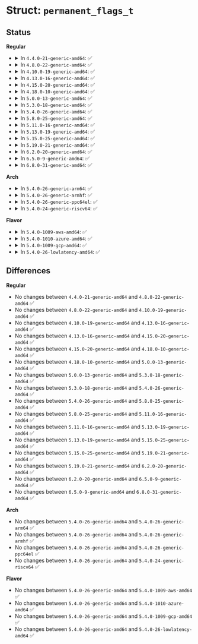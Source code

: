 # Struct: <code>permanent_flags_t</code>

## Status
<b>Regular</b>
<ul>
<li>
<details>
<summary>In <code>4.4.0-21-generic-amd64</code>: ✅</summary>

```c
struct permanent_flags_t {
    __be16 tag;
    u8 disable;
    u8 ownership;
    u8 deactivated;
    u8 readPubek;
    u8 disableOwnerClear;
    u8 allowMaintenance;
    u8 physicalPresenceLifetimeLock;
    u8 physicalPresenceHWEnable;
    u8 physicalPresenceCMDEnable;
    u8 CEKPUsed;
    u8 TPMpost;
    u8 TPMpostLock;
    u8 FIPS;
    u8 operator;
    u8 enableRevokeEK;
    u8 nvLocked;
    u8 readSRKPub;
    u8 tpmEstablished;
    u8 maintenanceDone;
    u8 disableFullDALogicInfo;
}
```
</details>
</li>
<li>
<details>
<summary>In <code>4.8.0-22-generic-amd64</code>: ✅</summary>

```c
struct permanent_flags_t {
    __be16 tag;
    u8 disable;
    u8 ownership;
    u8 deactivated;
    u8 readPubek;
    u8 disableOwnerClear;
    u8 allowMaintenance;
    u8 physicalPresenceLifetimeLock;
    u8 physicalPresenceHWEnable;
    u8 physicalPresenceCMDEnable;
    u8 CEKPUsed;
    u8 TPMpost;
    u8 TPMpostLock;
    u8 FIPS;
    u8 operator;
    u8 enableRevokeEK;
    u8 nvLocked;
    u8 readSRKPub;
    u8 tpmEstablished;
    u8 maintenanceDone;
    u8 disableFullDALogicInfo;
}
```
</details>
</li>
<li>
<details>
<summary>In <code>4.10.0-19-generic-amd64</code>: ✅</summary>

```c
struct permanent_flags_t {
    __be16 tag;
    u8 disable;
    u8 ownership;
    u8 deactivated;
    u8 readPubek;
    u8 disableOwnerClear;
    u8 allowMaintenance;
    u8 physicalPresenceLifetimeLock;
    u8 physicalPresenceHWEnable;
    u8 physicalPresenceCMDEnable;
    u8 CEKPUsed;
    u8 TPMpost;
    u8 TPMpostLock;
    u8 FIPS;
    u8 operator;
    u8 enableRevokeEK;
    u8 nvLocked;
    u8 readSRKPub;
    u8 tpmEstablished;
    u8 maintenanceDone;
    u8 disableFullDALogicInfo;
}
```
</details>
</li>
<li>
<details>
<summary>In <code>4.13.0-16-generic-amd64</code>: ✅</summary>

```c
struct permanent_flags_t {
    __be16 tag;
    u8 disable;
    u8 ownership;
    u8 deactivated;
    u8 readPubek;
    u8 disableOwnerClear;
    u8 allowMaintenance;
    u8 physicalPresenceLifetimeLock;
    u8 physicalPresenceHWEnable;
    u8 physicalPresenceCMDEnable;
    u8 CEKPUsed;
    u8 TPMpost;
    u8 TPMpostLock;
    u8 FIPS;
    u8 operator;
    u8 enableRevokeEK;
    u8 nvLocked;
    u8 readSRKPub;
    u8 tpmEstablished;
    u8 maintenanceDone;
    u8 disableFullDALogicInfo;
}
```
</details>
</li>
<li>
<details>
<summary>In <code>4.15.0-20-generic-amd64</code>: ✅</summary>

```c
struct permanent_flags_t {
    __be16 tag;
    u8 disable;
    u8 ownership;
    u8 deactivated;
    u8 readPubek;
    u8 disableOwnerClear;
    u8 allowMaintenance;
    u8 physicalPresenceLifetimeLock;
    u8 physicalPresenceHWEnable;
    u8 physicalPresenceCMDEnable;
    u8 CEKPUsed;
    u8 TPMpost;
    u8 TPMpostLock;
    u8 FIPS;
    u8 operator;
    u8 enableRevokeEK;
    u8 nvLocked;
    u8 readSRKPub;
    u8 tpmEstablished;
    u8 maintenanceDone;
    u8 disableFullDALogicInfo;
}
```
</details>
</li>
<li>
<details>
<summary>In <code>4.18.0-10-generic-amd64</code>: ✅</summary>

```c
struct permanent_flags_t {
    __be16 tag;
    u8 disable;
    u8 ownership;
    u8 deactivated;
    u8 readPubek;
    u8 disableOwnerClear;
    u8 allowMaintenance;
    u8 physicalPresenceLifetimeLock;
    u8 physicalPresenceHWEnable;
    u8 physicalPresenceCMDEnable;
    u8 CEKPUsed;
    u8 TPMpost;
    u8 TPMpostLock;
    u8 FIPS;
    u8 operator;
    u8 enableRevokeEK;
    u8 nvLocked;
    u8 readSRKPub;
    u8 tpmEstablished;
    u8 maintenanceDone;
    u8 disableFullDALogicInfo;
}
```
</details>
</li>
<li>
<details>
<summary>In <code>5.0.0-13-generic-amd64</code>: ✅</summary>

```c
struct permanent_flags_t {
    __be16 tag;
    u8 disable;
    u8 ownership;
    u8 deactivated;
    u8 readPubek;
    u8 disableOwnerClear;
    u8 allowMaintenance;
    u8 physicalPresenceLifetimeLock;
    u8 physicalPresenceHWEnable;
    u8 physicalPresenceCMDEnable;
    u8 CEKPUsed;
    u8 TPMpost;
    u8 TPMpostLock;
    u8 FIPS;
    u8 operator;
    u8 enableRevokeEK;
    u8 nvLocked;
    u8 readSRKPub;
    u8 tpmEstablished;
    u8 maintenanceDone;
    u8 disableFullDALogicInfo;
}
```
</details>
</li>
<li>
<details>
<summary>In <code>5.3.0-18-generic-amd64</code>: ✅</summary>

```c
struct permanent_flags_t {
    __be16 tag;
    u8 disable;
    u8 ownership;
    u8 deactivated;
    u8 readPubek;
    u8 disableOwnerClear;
    u8 allowMaintenance;
    u8 physicalPresenceLifetimeLock;
    u8 physicalPresenceHWEnable;
    u8 physicalPresenceCMDEnable;
    u8 CEKPUsed;
    u8 TPMpost;
    u8 TPMpostLock;
    u8 FIPS;
    u8 operator;
    u8 enableRevokeEK;
    u8 nvLocked;
    u8 readSRKPub;
    u8 tpmEstablished;
    u8 maintenanceDone;
    u8 disableFullDALogicInfo;
}
```
</details>
</li>
<li>
<details>
<summary>In <code>5.4.0-26-generic-amd64</code>: ✅</summary>

```c
struct permanent_flags_t {
    __be16 tag;
    u8 disable;
    u8 ownership;
    u8 deactivated;
    u8 readPubek;
    u8 disableOwnerClear;
    u8 allowMaintenance;
    u8 physicalPresenceLifetimeLock;
    u8 physicalPresenceHWEnable;
    u8 physicalPresenceCMDEnable;
    u8 CEKPUsed;
    u8 TPMpost;
    u8 TPMpostLock;
    u8 FIPS;
    u8 operator;
    u8 enableRevokeEK;
    u8 nvLocked;
    u8 readSRKPub;
    u8 tpmEstablished;
    u8 maintenanceDone;
    u8 disableFullDALogicInfo;
}
```
</details>
</li>
<li>
<details>
<summary>In <code>5.8.0-25-generic-amd64</code>: ✅</summary>

```c
struct permanent_flags_t {
    __be16 tag;
    u8 disable;
    u8 ownership;
    u8 deactivated;
    u8 readPubek;
    u8 disableOwnerClear;
    u8 allowMaintenance;
    u8 physicalPresenceLifetimeLock;
    u8 physicalPresenceHWEnable;
    u8 physicalPresenceCMDEnable;
    u8 CEKPUsed;
    u8 TPMpost;
    u8 TPMpostLock;
    u8 FIPS;
    u8 operator;
    u8 enableRevokeEK;
    u8 nvLocked;
    u8 readSRKPub;
    u8 tpmEstablished;
    u8 maintenanceDone;
    u8 disableFullDALogicInfo;
}
```
</details>
</li>
<li>
<details>
<summary>In <code>5.11.0-16-generic-amd64</code>: ✅</summary>

```c
struct permanent_flags_t {
    __be16 tag;
    u8 disable;
    u8 ownership;
    u8 deactivated;
    u8 readPubek;
    u8 disableOwnerClear;
    u8 allowMaintenance;
    u8 physicalPresenceLifetimeLock;
    u8 physicalPresenceHWEnable;
    u8 physicalPresenceCMDEnable;
    u8 CEKPUsed;
    u8 TPMpost;
    u8 TPMpostLock;
    u8 FIPS;
    u8 operator;
    u8 enableRevokeEK;
    u8 nvLocked;
    u8 readSRKPub;
    u8 tpmEstablished;
    u8 maintenanceDone;
    u8 disableFullDALogicInfo;
}
```
</details>
</li>
<li>
<details>
<summary>In <code>5.13.0-19-generic-amd64</code>: ✅</summary>

```c
struct permanent_flags_t {
    __be16 tag;
    u8 disable;
    u8 ownership;
    u8 deactivated;
    u8 readPubek;
    u8 disableOwnerClear;
    u8 allowMaintenance;
    u8 physicalPresenceLifetimeLock;
    u8 physicalPresenceHWEnable;
    u8 physicalPresenceCMDEnable;
    u8 CEKPUsed;
    u8 TPMpost;
    u8 TPMpostLock;
    u8 FIPS;
    u8 operator;
    u8 enableRevokeEK;
    u8 nvLocked;
    u8 readSRKPub;
    u8 tpmEstablished;
    u8 maintenanceDone;
    u8 disableFullDALogicInfo;
}
```
</details>
</li>
<li>
<details>
<summary>In <code>5.15.0-25-generic-amd64</code>: ✅</summary>

```c
struct permanent_flags_t {
    __be16 tag;
    u8 disable;
    u8 ownership;
    u8 deactivated;
    u8 readPubek;
    u8 disableOwnerClear;
    u8 allowMaintenance;
    u8 physicalPresenceLifetimeLock;
    u8 physicalPresenceHWEnable;
    u8 physicalPresenceCMDEnable;
    u8 CEKPUsed;
    u8 TPMpost;
    u8 TPMpostLock;
    u8 FIPS;
    u8 operator;
    u8 enableRevokeEK;
    u8 nvLocked;
    u8 readSRKPub;
    u8 tpmEstablished;
    u8 maintenanceDone;
    u8 disableFullDALogicInfo;
}
```
</details>
</li>
<li>
<details>
<summary>In <code>5.19.0-21-generic-amd64</code>: ✅</summary>

```c
struct permanent_flags_t {
    __be16 tag;
    u8 disable;
    u8 ownership;
    u8 deactivated;
    u8 readPubek;
    u8 disableOwnerClear;
    u8 allowMaintenance;
    u8 physicalPresenceLifetimeLock;
    u8 physicalPresenceHWEnable;
    u8 physicalPresenceCMDEnable;
    u8 CEKPUsed;
    u8 TPMpost;
    u8 TPMpostLock;
    u8 FIPS;
    u8 operator;
    u8 enableRevokeEK;
    u8 nvLocked;
    u8 readSRKPub;
    u8 tpmEstablished;
    u8 maintenanceDone;
    u8 disableFullDALogicInfo;
}
```
</details>
</li>
<li>
<details>
<summary>In <code>6.2.0-20-generic-amd64</code>: ✅</summary>

```c
struct permanent_flags_t {
    __be16 tag;
    u8 disable;
    u8 ownership;
    u8 deactivated;
    u8 readPubek;
    u8 disableOwnerClear;
    u8 allowMaintenance;
    u8 physicalPresenceLifetimeLock;
    u8 physicalPresenceHWEnable;
    u8 physicalPresenceCMDEnable;
    u8 CEKPUsed;
    u8 TPMpost;
    u8 TPMpostLock;
    u8 FIPS;
    u8 operator;
    u8 enableRevokeEK;
    u8 nvLocked;
    u8 readSRKPub;
    u8 tpmEstablished;
    u8 maintenanceDone;
    u8 disableFullDALogicInfo;
}
```
</details>
</li>
<li>
<details>
<summary>In <code>6.5.0-9-generic-amd64</code>: ✅</summary>

```c
struct permanent_flags_t {
    __be16 tag;
    u8 disable;
    u8 ownership;
    u8 deactivated;
    u8 readPubek;
    u8 disableOwnerClear;
    u8 allowMaintenance;
    u8 physicalPresenceLifetimeLock;
    u8 physicalPresenceHWEnable;
    u8 physicalPresenceCMDEnable;
    u8 CEKPUsed;
    u8 TPMpost;
    u8 TPMpostLock;
    u8 FIPS;
    u8 operator;
    u8 enableRevokeEK;
    u8 nvLocked;
    u8 readSRKPub;
    u8 tpmEstablished;
    u8 maintenanceDone;
    u8 disableFullDALogicInfo;
}
```
</details>
</li>
<li>
<details>
<summary>In <code>6.8.0-31-generic-amd64</code>: ✅</summary>

```c
struct permanent_flags_t {
    __be16 tag;
    u8 disable;
    u8 ownership;
    u8 deactivated;
    u8 readPubek;
    u8 disableOwnerClear;
    u8 allowMaintenance;
    u8 physicalPresenceLifetimeLock;
    u8 physicalPresenceHWEnable;
    u8 physicalPresenceCMDEnable;
    u8 CEKPUsed;
    u8 TPMpost;
    u8 TPMpostLock;
    u8 FIPS;
    u8 operator;
    u8 enableRevokeEK;
    u8 nvLocked;
    u8 readSRKPub;
    u8 tpmEstablished;
    u8 maintenanceDone;
    u8 disableFullDALogicInfo;
}
```
</details>
</li>
</ul>
<b>Arch</b>
<ul>
<li>
<details>
<summary>In <code>5.4.0-26-generic-arm64</code>: ✅</summary>

```c
struct permanent_flags_t {
    __be16 tag;
    u8 disable;
    u8 ownership;
    u8 deactivated;
    u8 readPubek;
    u8 disableOwnerClear;
    u8 allowMaintenance;
    u8 physicalPresenceLifetimeLock;
    u8 physicalPresenceHWEnable;
    u8 physicalPresenceCMDEnable;
    u8 CEKPUsed;
    u8 TPMpost;
    u8 TPMpostLock;
    u8 FIPS;
    u8 operator;
    u8 enableRevokeEK;
    u8 nvLocked;
    u8 readSRKPub;
    u8 tpmEstablished;
    u8 maintenanceDone;
    u8 disableFullDALogicInfo;
}
```
</details>
</li>
<li>
<details>
<summary>In <code>5.4.0-26-generic-armhf</code>: ✅</summary>

```c
struct permanent_flags_t {
    __be16 tag;
    u8 disable;
    u8 ownership;
    u8 deactivated;
    u8 readPubek;
    u8 disableOwnerClear;
    u8 allowMaintenance;
    u8 physicalPresenceLifetimeLock;
    u8 physicalPresenceHWEnable;
    u8 physicalPresenceCMDEnable;
    u8 CEKPUsed;
    u8 TPMpost;
    u8 TPMpostLock;
    u8 FIPS;
    u8 operator;
    u8 enableRevokeEK;
    u8 nvLocked;
    u8 readSRKPub;
    u8 tpmEstablished;
    u8 maintenanceDone;
    u8 disableFullDALogicInfo;
}
```
</details>
</li>
<li>
<details>
<summary>In <code>5.4.0-26-generic-ppc64el</code>: ✅</summary>

```c
struct permanent_flags_t {
    __be16 tag;
    u8 disable;
    u8 ownership;
    u8 deactivated;
    u8 readPubek;
    u8 disableOwnerClear;
    u8 allowMaintenance;
    u8 physicalPresenceLifetimeLock;
    u8 physicalPresenceHWEnable;
    u8 physicalPresenceCMDEnable;
    u8 CEKPUsed;
    u8 TPMpost;
    u8 TPMpostLock;
    u8 FIPS;
    u8 operator;
    u8 enableRevokeEK;
    u8 nvLocked;
    u8 readSRKPub;
    u8 tpmEstablished;
    u8 maintenanceDone;
    u8 disableFullDALogicInfo;
}
```
</details>
</li>
<li>
<details>
<summary>In <code>5.4.0-24-generic-riscv64</code>: ✅</summary>

```c
struct permanent_flags_t {
    __be16 tag;
    u8 disable;
    u8 ownership;
    u8 deactivated;
    u8 readPubek;
    u8 disableOwnerClear;
    u8 allowMaintenance;
    u8 physicalPresenceLifetimeLock;
    u8 physicalPresenceHWEnable;
    u8 physicalPresenceCMDEnable;
    u8 CEKPUsed;
    u8 TPMpost;
    u8 TPMpostLock;
    u8 FIPS;
    u8 operator;
    u8 enableRevokeEK;
    u8 nvLocked;
    u8 readSRKPub;
    u8 tpmEstablished;
    u8 maintenanceDone;
    u8 disableFullDALogicInfo;
}
```
</details>
</li>
</ul>
<b>Flavor</b>
<ul>
<li>
<details>
<summary>In <code>5.4.0-1009-aws-amd64</code>: ✅</summary>

```c
struct permanent_flags_t {
    __be16 tag;
    u8 disable;
    u8 ownership;
    u8 deactivated;
    u8 readPubek;
    u8 disableOwnerClear;
    u8 allowMaintenance;
    u8 physicalPresenceLifetimeLock;
    u8 physicalPresenceHWEnable;
    u8 physicalPresenceCMDEnable;
    u8 CEKPUsed;
    u8 TPMpost;
    u8 TPMpostLock;
    u8 FIPS;
    u8 operator;
    u8 enableRevokeEK;
    u8 nvLocked;
    u8 readSRKPub;
    u8 tpmEstablished;
    u8 maintenanceDone;
    u8 disableFullDALogicInfo;
}
```
</details>
</li>
<li>
<details>
<summary>In <code>5.4.0-1010-azure-amd64</code>: ✅</summary>

```c
struct permanent_flags_t {
    __be16 tag;
    u8 disable;
    u8 ownership;
    u8 deactivated;
    u8 readPubek;
    u8 disableOwnerClear;
    u8 allowMaintenance;
    u8 physicalPresenceLifetimeLock;
    u8 physicalPresenceHWEnable;
    u8 physicalPresenceCMDEnable;
    u8 CEKPUsed;
    u8 TPMpost;
    u8 TPMpostLock;
    u8 FIPS;
    u8 operator;
    u8 enableRevokeEK;
    u8 nvLocked;
    u8 readSRKPub;
    u8 tpmEstablished;
    u8 maintenanceDone;
    u8 disableFullDALogicInfo;
}
```
</details>
</li>
<li>
<details>
<summary>In <code>5.4.0-1009-gcp-amd64</code>: ✅</summary>

```c
struct permanent_flags_t {
    __be16 tag;
    u8 disable;
    u8 ownership;
    u8 deactivated;
    u8 readPubek;
    u8 disableOwnerClear;
    u8 allowMaintenance;
    u8 physicalPresenceLifetimeLock;
    u8 physicalPresenceHWEnable;
    u8 physicalPresenceCMDEnable;
    u8 CEKPUsed;
    u8 TPMpost;
    u8 TPMpostLock;
    u8 FIPS;
    u8 operator;
    u8 enableRevokeEK;
    u8 nvLocked;
    u8 readSRKPub;
    u8 tpmEstablished;
    u8 maintenanceDone;
    u8 disableFullDALogicInfo;
}
```
</details>
</li>
<li>
<details>
<summary>In <code>5.4.0-26-lowlatency-amd64</code>: ✅</summary>

```c
struct permanent_flags_t {
    __be16 tag;
    u8 disable;
    u8 ownership;
    u8 deactivated;
    u8 readPubek;
    u8 disableOwnerClear;
    u8 allowMaintenance;
    u8 physicalPresenceLifetimeLock;
    u8 physicalPresenceHWEnable;
    u8 physicalPresenceCMDEnable;
    u8 CEKPUsed;
    u8 TPMpost;
    u8 TPMpostLock;
    u8 FIPS;
    u8 operator;
    u8 enableRevokeEK;
    u8 nvLocked;
    u8 readSRKPub;
    u8 tpmEstablished;
    u8 maintenanceDone;
    u8 disableFullDALogicInfo;
}
```
</details>
</li>
</ul>

## Differences
<b>Regular</b>
<ul>
<li>
No changes between <code>4.4.0-21-generic-amd64</code> and <code>4.8.0-22-generic-amd64</code> ✅
</li>
<li>
No changes between <code>4.8.0-22-generic-amd64</code> and <code>4.10.0-19-generic-amd64</code> ✅
</li>
<li>
No changes between <code>4.10.0-19-generic-amd64</code> and <code>4.13.0-16-generic-amd64</code> ✅
</li>
<li>
No changes between <code>4.13.0-16-generic-amd64</code> and <code>4.15.0-20-generic-amd64</code> ✅
</li>
<li>
No changes between <code>4.15.0-20-generic-amd64</code> and <code>4.18.0-10-generic-amd64</code> ✅
</li>
<li>
No changes between <code>4.18.0-10-generic-amd64</code> and <code>5.0.0-13-generic-amd64</code> ✅
</li>
<li>
No changes between <code>5.0.0-13-generic-amd64</code> and <code>5.3.0-18-generic-amd64</code> ✅
</li>
<li>
No changes between <code>5.3.0-18-generic-amd64</code> and <code>5.4.0-26-generic-amd64</code> ✅
</li>
<li>
No changes between <code>5.4.0-26-generic-amd64</code> and <code>5.8.0-25-generic-amd64</code> ✅
</li>
<li>
No changes between <code>5.8.0-25-generic-amd64</code> and <code>5.11.0-16-generic-amd64</code> ✅
</li>
<li>
No changes between <code>5.11.0-16-generic-amd64</code> and <code>5.13.0-19-generic-amd64</code> ✅
</li>
<li>
No changes between <code>5.13.0-19-generic-amd64</code> and <code>5.15.0-25-generic-amd64</code> ✅
</li>
<li>
No changes between <code>5.15.0-25-generic-amd64</code> and <code>5.19.0-21-generic-amd64</code> ✅
</li>
<li>
No changes between <code>5.19.0-21-generic-amd64</code> and <code>6.2.0-20-generic-amd64</code> ✅
</li>
<li>
No changes between <code>6.2.0-20-generic-amd64</code> and <code>6.5.0-9-generic-amd64</code> ✅
</li>
<li>
No changes between <code>6.5.0-9-generic-amd64</code> and <code>6.8.0-31-generic-amd64</code> ✅
</li>
</ul>
<b>Arch</b>
<ul>
<li>
No changes between <code>5.4.0-26-generic-amd64</code> and <code>5.4.0-26-generic-arm64</code> ✅
</li>
<li>
No changes between <code>5.4.0-26-generic-amd64</code> and <code>5.4.0-26-generic-armhf</code> ✅
</li>
<li>
No changes between <code>5.4.0-26-generic-amd64</code> and <code>5.4.0-26-generic-ppc64el</code> ✅
</li>
<li>
No changes between <code>5.4.0-26-generic-amd64</code> and <code>5.4.0-24-generic-riscv64</code> ✅
</li>
</ul>
<b>Flavor</b>
<ul>
<li>
No changes between <code>5.4.0-26-generic-amd64</code> and <code>5.4.0-1009-aws-amd64</code> ✅
</li>
<li>
No changes between <code>5.4.0-26-generic-amd64</code> and <code>5.4.0-1010-azure-amd64</code> ✅
</li>
<li>
No changes between <code>5.4.0-26-generic-amd64</code> and <code>5.4.0-1009-gcp-amd64</code> ✅
</li>
<li>
No changes between <code>5.4.0-26-generic-amd64</code> and <code>5.4.0-26-lowlatency-amd64</code> ✅
</li>
</ul>

